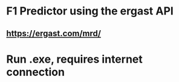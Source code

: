 # F1 Predictor using the ergast API 
## https://ergast.com/mrd/
# Run .exe, requires internet connection
